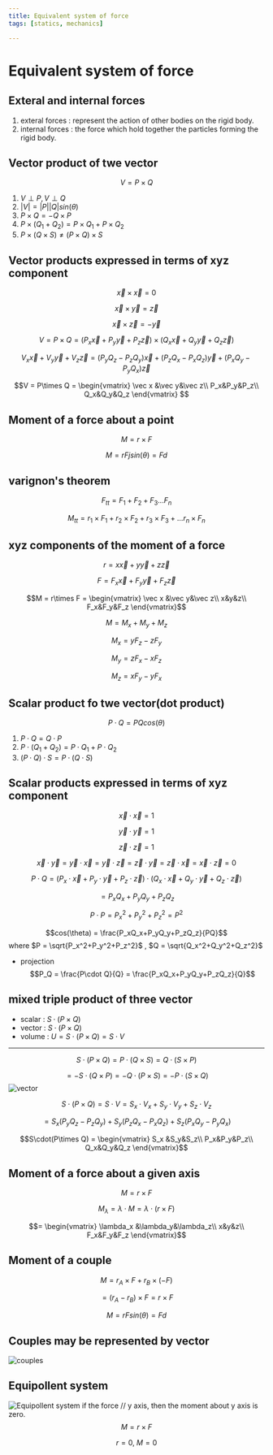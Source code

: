 ```yaml
---
title: Equivalent system of force
tags: [statics, mechanics]

---
```


# Equivalent system of force
## Exteral and internal forces
1. exteral forces : represent the action of other bodies on the rigid body.
2. internal forces : the force which hold together the particles forming the rigid body.
## Vector product of twe vector
$$V = P\times Q$$
1. $V\perp P, V\perp Q$
2. $|V| = |P||Q|sin(\theta)$
3. $P\times Q = -Q\times P$
4. $P\times(Q_1+Q_2) = P\times Q_1+P\times Q_2$
5. $P\times (Q\times S) \not= (P\times Q)\times S$
## Vector products expressed in terms of xyz component
$$\vec x\times \vec x = 0$$

$$\vec x\times \vec y = \vec z$$

$$\vec x\times \vec z = -\vec y$$

$$V = P\times Q = (P_x\vec x+P_y\vec y+P_z\vec z)\times(Q_x\vec x+Q_y\vec y+Q_z\vec z)$$

$$V_x\vec x+V_y\vec y+V_z\vec z = (P_yQ_z-P_zQ_y)\vec x+(P_zQ_x-P_xQ_z)\vec y+(P_xQ_y-P_yQ_x)\vec z$$

$$V = P\times Q = \begin{vmatrix}
\vec x &\vec y&\vec z\\
P_x&P_y&P_z\\
Q_x&Q_y&Q_z
\end{vmatrix}
$$
## Moment of a force about a point
$$M = r\times F$$

$$M = rFjsin(\theta) = Fd$$

## varignon's theorem
$$F_{tt} = F_1+F_2+F_3...F_n$$

$$M_{tt} = r_1\times F_1+r_2\times F_2+r_3\times F_3+...r_n\times F_n$$
## xyz components of the moment of a force
$$r = x\vec x+y\vec y+z\vec z$$

$$F = F_x\vec x+F_y\vec y+F_z\vec z$$

$$M = r\times F = 
\begin{vmatrix}
\vec x &\vec y&\vec z\\
x&y&z\\
F_x&F_y&F_z
\end{vmatrix}$$

$$M = M_x+M_y+M_z$$

$$M_x = yF_z-zF_y$$

$$M_y = zF_x-xF_z$$

$$M_z = xF_y-yF_x$$
## Scalar product fo twe vector(dot product)

$$P\cdot Q = PQcos(\theta)$$

1. $P\cdot Q = Q\cdot P$
2. $P\cdot(Q_1+Q_2) = P\cdot Q_1+P\cdot Q_2$
3. $(P\cdot Q)\cdot S = P\cdot(Q\cdot S)$
## Scalar products expressed in terms of xyz component
$$\vec x\cdot\vec x = 1$$

$$\vec y\cdot\vec y = 1$$

$$\vec z\cdot\vec z = 1$$

$$\vec x\cdot\vec y = \vec y\cdot\vec x = \vec y\cdot\vec z = \vec z\cdot\vec y = \vec z\cdot\vec x = \vec x\cdot\vec z = 0$$

$$P\cdot Q = (P_x\cdot \vec x+P_y\cdot \vec y+P_z\cdot \vec z)\cdot(Q_x\cdot \vec x+Q_y\cdot \vec y+Q_z\cdot \vec z)$$

$$= P_xQ_x+P_yQ_y+P_zQ_z$$

$$P\cdot P = P_x^2+P_y^2+P_z^2 = P^2$$

$$cos(\theta) = \frac{P_xQ_x+P_yQ_y+P_zQ_z}{PQ}$$
where $P = \sqrt{P_x^2+P_y^2+P_z^2}$ , $Q = \sqrt{Q_x^2+Q_y^2+Q_z^2}$

* projection
$$P_Q = \frac{P\cdot Q}{Q}  = \frac{P_xQ_x+P_yQ_y+P_zQ_z}{Q}$$
## mixed triple product of three vector
* scalar : $S\cdot(P\times Q)$
* vector : $S\cdot(P\times Q)$
* volume : $U = S\cdot(P\times Q) = S\cdot V$

***

$$S\cdot(P\times Q) = P\cdot(Q\times S) = Q\cdot(S\times P)$$

$$=-S\cdot(Q\times P) = -Q\cdot(P\times S) = -P\cdot(S\times Q)$$
![vector](https://hackmd.io/_uploads/Sy0EWfjFJl.png)

$$S\cdot(P\times Q) = S\cdot V =S_x\cdot V_x+S_y\cdot V_y+S_z\cdot V_z$$

$$= S_x(P_yQ_z-P_zQ_y)+S_y(P_zQ_x-P_xQ_z)+S_z(P_xQ_y-P_yQ_x)$$

$$S\cdot(P\times Q) = \begin{vmatrix}
S_x &S_y&S_z\\
P_x&P_y&P_z\\
Q_x&Q_y&Q_z
\end{vmatrix}$$
## Moment of a force about a given axis
$$M = r\times F$$

$$M_\lambda = \lambda\cdot M = \lambda\cdot (r\times F)$$

$$= \begin{vmatrix}
\lambda_x &\lambda_y&\lambda_z\\
x&y&z\\
F_x&F_y&F_z
\end{vmatrix}$$
## Moment of a couple
$$M = r_A\times F+r_B\times(-F)$$

$$=(r_A-r_B)\times F = r\times F$$

$$M = rFsin(\theta) = Fd$$
## Couples may be represented by vector
![couples](https://hackmd.io/_uploads/B1tbOGotyx.png)
## Equipollent system
![Equipollent system](https://hackmd.io/_uploads/BJRrMQoYyg.png)
if the force $//$ y axis, then the moment about y axis is zero.
$$M = r\times F$$

$$r = 0,\ M = 0$$
